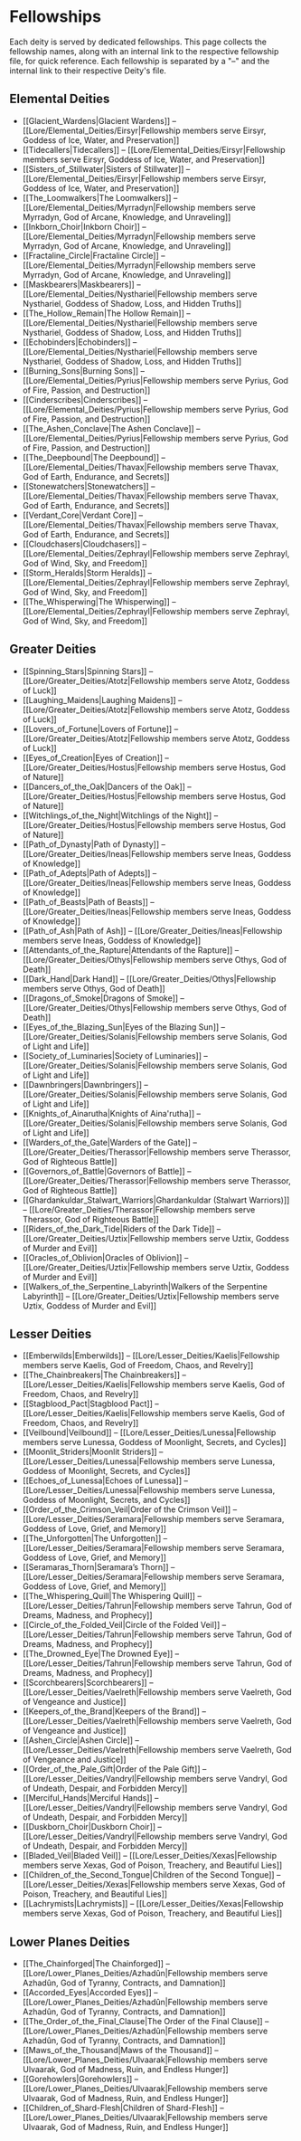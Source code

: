 # Fellowships

Each deity is served by dedicated fellowships. This page collects the fellowship names, along with an internal link to the respective fellowship file, for quick reference. Each fellowship is separated by a "–" and the internal link to their respective Deity's file.

## Elemental Deities
- [[Glacient_Wardens|Glacient Wardens]] – [[Lore/Elemental_Deities/Eirsyr|Fellowship members serve Eirsyr, Goddess of Ice, Water, and Preservation]]
- [[Tidecallers|Tidecallers]] – [[Lore/Elemental_Deities/Eirsyr|Fellowship members serve Eirsyr, Goddess of Ice, Water, and Preservation]]
- [[Sisters_of_Stillwater|Sisters of Stillwater]] – [[Lore/Elemental_Deities/Eirsyr|Fellowship members serve Eirsyr, Goddess of Ice, Water, and Preservation]]
- [[The_Loomwalkers|The Loomwalkers]] – [[Lore/Elemental_Deities/Myrradyn|Fellowship members serve Myrradyn, God of Arcane, Knowledge, and Unraveling]]
- [[Inkborn_Choir|Inkborn Choir]] – [[Lore/Elemental_Deities/Myrradyn|Fellowship members serve Myrradyn, God of Arcane, Knowledge, and Unraveling]]
- [[Fractaline_Circle|Fractaline Circle]] – [[Lore/Elemental_Deities/Myrradyn|Fellowship members serve Myrradyn, God of Arcane, Knowledge, and Unraveling]]
- [[Maskbearers|Maskbearers]] – [[Lore/Elemental_Deities/Nysthariel|Fellowship members serve Nysthariel, Goddess of Shadow, Loss, and Hidden Truths]]
- [[The_Hollow_Remain|The Hollow Remain]] – [[Lore/Elemental_Deities/Nysthariel|Fellowship members serve Nysthariel, Goddess of Shadow, Loss, and Hidden Truths]]
- [[Echobinders|Echobinders]] – [[Lore/Elemental_Deities/Nysthariel|Fellowship members serve Nysthariel, Goddess of Shadow, Loss, and Hidden Truths]]
- [[Burning_Sons|Burning Sons]] – [[Lore/Elemental_Deities/Pyrius|Fellowship members serve Pyrius, God of Fire, Passion, and Destruction]]
- [[Cinderscribes|Cinderscribes]] – [[Lore/Elemental_Deities/Pyrius|Fellowship members serve Pyrius, God of Fire, Passion, and Destruction]]
- [[The_Ashen_Conclave|The Ashen Conclave]] – [[Lore/Elemental_Deities/Pyrius|Fellowship members serve Pyrius, God of Fire, Passion, and Destruction]]
- [[The_Deepbound|The Deepbound]] – [[Lore/Elemental_Deities/Thavax|Fellowship members serve Thavax, God of Earth, Endurance, and Secrets]]
- [[Stonewatchers|Stonewatchers]] – [[Lore/Elemental_Deities/Thavax|Fellowship members serve Thavax, God of Earth, Endurance, and Secrets]]
- [[Verdant_Core|Verdant Core]] – [[Lore/Elemental_Deities/Thavax|Fellowship members serve Thavax, God of Earth, Endurance, and Secrets]]
- [[Cloudchasers|Cloudchasers]] – [[Lore/Elemental_Deities/Zephrayl|Fellowship members serve Zephrayl, God of Wind, Sky, and Freedom]]
- [[Storm_Heralds|Storm Heralds]] – [[Lore/Elemental_Deities/Zephrayl|Fellowship members serve Zephrayl, God of Wind, Sky, and Freedom]]
- [[The_Whisperwing|The Whisperwing]] – [[Lore/Elemental_Deities/Zephrayl|Fellowship members serve Zephrayl, God of Wind, Sky, and Freedom]]

## Greater Deities
- [[Spinning_Stars|Spinning Stars]] – [[Lore/Greater_Deities/Atotz|Fellowship members serve Atotz, Goddess of Luck]]
- [[Laughing_Maidens|Laughing Maidens]] – [[Lore/Greater_Deities/Atotz|Fellowship members serve Atotz, Goddess of Luck]]
- [[Lovers_of_Fortune|Lovers of Fortune]] – [[Lore/Greater_Deities/Atotz|Fellowship members serve Atotz, Goddess of Luck]]
- [[Eyes_of_Creation|Eyes of Creation]] – [[Lore/Greater_Deities/Hostus|Fellowship members serve Hostus, God of Nature]]
- [[Dancers_of_the_Oak|Dancers of the Oak]] – [[Lore/Greater_Deities/Hostus|Fellowship members serve Hostus, God of Nature]]
- [[Witchlings_of_the_Night|Witchlings of the Night]] – [[Lore/Greater_Deities/Hostus|Fellowship members serve Hostus, God of Nature]]
- [[Path_of_Dynasty|Path of Dynasty]] – [[Lore/Greater_Deities/Ineas|Fellowship members serve Ineas, Goddess of Knowledge]]
- [[Path_of_Adepts|Path of Adepts]] – [[Lore/Greater_Deities/Ineas|Fellowship members serve Ineas, Goddess of Knowledge]]
- [[Path_of_Beasts|Path of Beasts]] – [[Lore/Greater_Deities/Ineas|Fellowship members serve Ineas, Goddess of Knowledge]]
- [[Path_of_Ash|Path of Ash]] – [[Lore/Greater_Deities/Ineas|Fellowship members serve Ineas, Goddess of Knowledge]]
- [[Attendants_of_the_Rapture|Attendants of the Rapture]] – [[Lore/Greater_Deities/Othys|Fellowship members serve Othys, God of Death]]
- [[Dark_Hand|Dark Hand]] – [[Lore/Greater_Deities/Othys|Fellowship members serve Othys, God of Death]]
- [[Dragons_of_Smoke|Dragons of Smoke]] – [[Lore/Greater_Deities/Othys|Fellowship members serve Othys, God of Death]]
- [[Eyes_of_the_Blazing_Sun|Eyes of the Blazing Sun]] – [[Lore/Greater_Deities/Solanis|Fellowship members serve Solanis, God of Light and Life]]
- [[Society_of_Luminaries|Society of Luminaries]] – [[Lore/Greater_Deities/Solanis|Fellowship members serve Solanis, God of Light and Life]]
- [[Dawnbringers|Dawnbringers]] – [[Lore/Greater_Deities/Solanis|Fellowship members serve Solanis, God of Light and Life]]
- [[Knights_of_Ainarutha|Knights of Aina'rutha]] – [[Lore/Greater_Deities/Solanis|Fellowship members serve Solanis, God of Light and Life]]
- [[Warders_of_the_Gate|Warders of the Gate]] – [[Lore/Greater_Deities/Therassor|Fellowship members serve Therassor, God of Righteous Battle]]
- [[Governors_of_Battle|Governors of Battle]] – [[Lore/Greater_Deities/Therassor|Fellowship members serve Therassor, God of Righteous Battle]]
- [[Ghardankuldar_Stalwart_Warriors|Ghardankuldar (Stalwart Warriors)]] – [[Lore/Greater_Deities/Therassor|Fellowship members serve Therassor, God of Righteous Battle]]
- [[Riders_of_the_Dark_Tide|Riders of the Dark Tide]] – [[Lore/Greater_Deities/Uztix|Fellowship members serve Uztix, Goddess of Murder and Evil]]
- [[Oracles_of_Oblivion|Oracles of Oblivion]] – [[Lore/Greater_Deities/Uztix|Fellowship members serve Uztix, Goddess of Murder and Evil]]
- [[Walkers_of_the_Serpentine_Labyrinth|Walkers of the Serpentine Labyrinth]] – [[Lore/Greater_Deities/Uztix|Fellowship members serve Uztix, Goddess of Murder and Evil]]


## Lesser Deities
- [[Emberwilds|Emberwilds]] – [[Lore/Lesser_Deities/Kaelis|Fellowship members serve Kaelis, God of Freedom, Chaos, and Revelry]]
- [[The_Chainbreakers|The Chainbreakers]] – [[Lore/Lesser_Deities/Kaelis|Fellowship members serve Kaelis, God of Freedom, Chaos, and Revelry]]
- [[Stagblood_Pact|Stagblood Pact]] – [[Lore/Lesser_Deities/Kaelis|Fellowship members serve Kaelis, God of Freedom, Chaos, and Revelry]]
- [[Veilbound|Veilbound]] – [[Lore/Lesser_Deities/Lunessa|Fellowship members serve Lunessa, Goddess of Moonlight, Secrets, and Cycles]]
- [[Moonlit_Striders|Moonlit Striders]] – [[Lore/Lesser_Deities/Lunessa|Fellowship members serve Lunessa, Goddess of Moonlight, Secrets, and Cycles]]
- [[Echoes_of_Lunessa|Echoes of Lunessa]] – [[Lore/Lesser_Deities/Lunessa|Fellowship members serve Lunessa, Goddess of Moonlight, Secrets, and Cycles]]
- [[Order_of_the_Crimson_Veil|Order of the Crimson Veil]] – [[Lore/Lesser_Deities/Seramara|Fellowship members serve Seramara, Goddess of Love, Grief, and Memory]]
- [[The_Unforgotten|The Unforgotten]] – [[Lore/Lesser_Deities/Seramara|Fellowship members serve Seramara, Goddess of Love, Grief, and Memory]]
- [[Seramaras_Thorn|Seramara’s Thorn]] – [[Lore/Lesser_Deities/Seramara|Fellowship members serve Seramara, Goddess of Love, Grief, and Memory]]
- [[The_Whispering_Quill|The Whispering Quill]] – [[Lore/Lesser_Deities/Tahrun|Fellowship members serve Tahrun, God of Dreams, Madness, and Prophecy]]
- [[Circle_of_the_Folded_Veil|Circle of the Folded Veil]] – [[Lore/Lesser_Deities/Tahrun|Fellowship members serve Tahrun, God of Dreams, Madness, and Prophecy]]
- [[The_Drowned_Eye|The Drowned Eye]] – [[Lore/Lesser_Deities/Tahrun|Fellowship members serve Tahrun, God of Dreams, Madness, and Prophecy]]
- [[Scorchbearers|Scorchbearers]] – [[Lore/Lesser_Deities/Vaelreth|Fellowship members serve Vaelreth, God of Vengeance and Justice]]
- [[Keepers_of_the_Brand|Keepers of the Brand]] – [[Lore/Lesser_Deities/Vaelreth|Fellowship members serve Vaelreth, God of Vengeance and Justice]]
- [[Ashen_Circle|Ashen Circle]] – [[Lore/Lesser_Deities/Vaelreth|Fellowship members serve Vaelreth, God of Vengeance and Justice]]
- [[Order_of_the_Pale_Gift|Order of the Pale Gift]] – [[Lore/Lesser_Deities/Vandryl|Fellowship members serve Vandryl, God of Undeath, Despair, and Forbidden Mercy]]
- [[Merciful_Hands|Merciful Hands]] – [[Lore/Lesser_Deities/Vandryl|Fellowship members serve Vandryl, God of Undeath, Despair, and Forbidden Mercy]]
- [[Duskborn_Choir|Duskborn Choir]] – [[Lore/Lesser_Deities/Vandryl|Fellowship members serve Vandryl, God of Undeath, Despair, and Forbidden Mercy]]
- [[Bladed_Veil|Bladed Veil]] – [[Lore/Lesser_Deities/Xexas|Fellowship members serve Xexas, God of Poison, Treachery, and Beautiful Lies]]
- [[Children_of_the_Second_Tongue|Children of the Second Tongue]] – [[Lore/Lesser_Deities/Xexas|Fellowship members serve Xexas, God of Poison, Treachery, and Beautiful Lies]]
- [[Lachrymists|Lachrymists]] – [[Lore/Lesser_Deities/Xexas|Fellowship members serve Xexas, God of Poison, Treachery, and Beautiful Lies]]

## Lower Planes Deities
- [[The_Chainforged|The Chainforged]] – [[Lore/Lower_Planes_Deities/Azhadûn|Fellowship members serve Azhadûn, God of Tyranny, Contracts, and Damnation]]
- [[Accorded_Eyes|Accorded Eyes]] – [[Lore/Lower_Planes_Deities/Azhadûn|Fellowship members serve Azhadûn, God of Tyranny, Contracts, and Damnation]]
- [[The_Order_of_the_Final_Clause|The Order of the Final Clause]] – [[Lore/Lower_Planes_Deities/Azhadûn|Fellowship members serve Azhadûn, God of Tyranny, Contracts, and Damnation]]
- [[Maws_of_the_Thousand|Maws of the Thousand]] – [[Lore/Lower_Planes_Deities/Ulvaarak|Fellowship members serve Ulvaarak, God of Madness, Ruin, and Endless Hunger]]
- [[Gorehowlers|Gorehowlers]] – [[Lore/Lower_Planes_Deities/Ulvaarak|Fellowship members serve Ulvaarak, God of Madness, Ruin, and Endless Hunger]]
- [[Children_of_Shard-Flesh|Children of Shard-Flesh]] – [[Lore/Lower_Planes_Deities/Ulvaarak|Fellowship members serve Ulvaarak, God of Madness, Ruin, and Endless Hunger]]